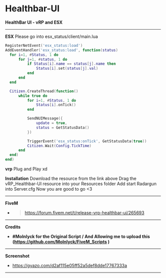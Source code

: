 # Healthbar-UI
**HealthBar UI - vRP and ESX**

------------------------------------------------------------------------

**ESX**
  Please go into esx_status/client/main.lua
  ```lua
RegisterNetEvent('esx_status:load')
AddEventHandler('esx_status:load', function(status)
	for i=1, #Status, 1 do
		for j=1, #status, 1 do
			if Status[i].name == status[j].name then
				Status[i].set(status[j].val)
			end
		end
	end

	Citizen.CreateThread(function()
		while true do
			for i=1, #Status, 1 do
				Status[i].onTick()
			end

			SendNUIMessage({
				update = true,
				status = GetStatusData()
			})

			TriggerEvent('esx_status:onTick', GetStatusData(true))
			Citizen.Wait(Config.TickTime)
		end
	end)
end)
```

**vrp**
  Plug and Play xd
  
  
**Installation**
  Download the resource from the link above
  Drag the vRP_Healthbar-UI resource into your Resources folder
  Add start Radargun into Server.cfg
  Now you are good to go <3

------------------------------------------------------------------------

**FiveM**
- > https://forum.fivem.net/t/release-vrp-healthbar-ui/265693

------------------------------------------------------------------------

**Credits**
- **#Molnlyck for the Original Script / And Allowing me to upload this (https://github.com/Molnlyck/FiveM_Scripts )**

------------------------------------------------------------------------

**Screenshot**
- https://gyazo.com/d2af115e05ff52a5def8dde17767333a

------------------------------------------------------------------------
